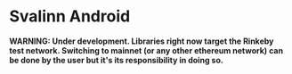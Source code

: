 # Svalinn Android

**WARNING: Under development. Libraries right now target the Rinkeby test network. Switching to mainnet (or any other ethereum network) can be done by the user but it's its responsibility in doing so.**
